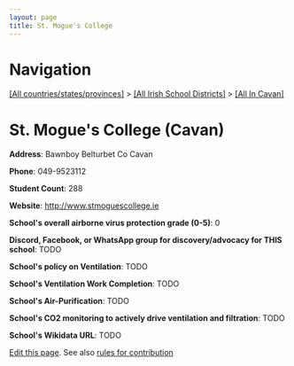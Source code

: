 ```yaml
---
layout: page
title: St. Mogue's College
---
```

# Navigation

[[All countries/states/provinces]](../../..) > [[All Irish School Districts]](../..) > [[All In Cavan]](..)

# St. Mogue's College (Cavan)

**Address**: Bawnboy Belturbet Co Cavan

**Phone**: 049-9523112

**Student Count**: 288

**Website**: <http://www.stmoguescollege.ie>

**School's overall airborne virus protection grade (0-5)**: 0

**Discord, Facebook, or WhatsApp group for discovery/advocacy for THIS school**: TODO

**School's policy on Ventilation**: TODO

**School's Ventilation Work Completion**: TODO

**School's Air-Purification**: TODO

**School's CO2 monitoring to actively drive ventilation and filtration**: TODO

**School's Wikidata URL**: TODO


[Edit this page](https://github.com/ventilate-schools/Ireland/edit/main/./Cavan/St._Mogue's_College.md). See also [rules for contribution](../../../contribution-rules/)